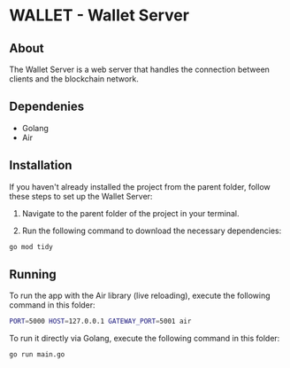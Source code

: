 # WALLET - Wallet Server

## About
The Wallet Server is a web server that handles the connection between clients and the blockchain network.

## Dependenies
- Golang
- Air

## Installation

If you haven't already installed the project from the parent folder, follow these steps to set up the Wallet Server:

1. Navigate to the parent folder of the project in your terminal.

2. Run the following command to download the necessary dependencies:

```bash
go mod tidy
```

## Running
To run the app with the Air library (live reloading), execute the following command in this folder:
```bash
PORT=5000 HOST=127.0.0.1 GATEWAY_PORT=5001 air
```

To run it directly via Golang, execute the following command in this folder:
```bash
go run main.go
```



